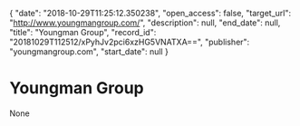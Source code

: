 {
  "date": "2018-10-29T11:25:12.350238", 
  "open_access": false, 
  "target_url": "http://www.youngmangroup.com/", 
  "description": null, 
  "end_date": null, 
  "title": "Youngman Group", 
  "record_id": "20181029T112512/xPyhJv2pci6xzHG5VNATXA==", 
  "publisher": "youngmangroup.com", 
  "start_date": null
}

# Youngman Group

None